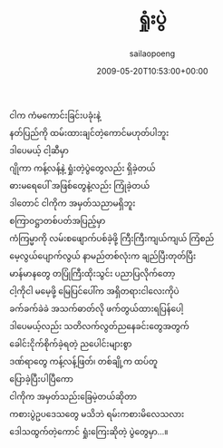 ﻿---
_last_editor_used_jetpack: block-editor
_publicize_job_id: "59374705401"
_wp_old_date: "2021-06-09"
author: sailaopoeng
categories:
  - poems
date: "2009-05-20T10:53:00+00:00"
parent_post_id: null
post_id: "196"
timeline_notification: "1623208561"
title: ရှုံးပွဲ
url: /2009/05/20/ရှုံးပွဲ/

---
ငါက ကံမကောင်းခြင်းပခုံးနဲ့  
နတ်ပြည်ကို ထမ်းထားချင်တဲ့ကောင်မဟုတ်ပါဘူး  
ဒါပေမယ့် ငါ့ဆီမှာ  
ဂျိုကာ ကန့်လန့်နဲ့ ရှုံးတဲ့ပွဲတွေလည်း ရှိခဲ့တယ်  
ဓားမရေပေါ် အဖြစ်တွေနဲ့လည်း ကြုံခဲ့တယ်  
ဒါတောင် ငါကိုက အမှတ်သညာမရှိဘူး  
စကြာဝဋ္ဌာတစ်ပတ်အပြည့်မှာ  
ကံကြမ္မာကို လမ်းစဖျောက်ပစ်ခဲ့ဖို့ ကြီးကြီးကျယ်ကျယ် ကြံစည်  
မေ့လွယ်ပျောက်လွယ် နာမည်တစ်လုံးက ချည်ပြီးတုတ်ပြီး  
မာန်မာနတွေ တပြုံကြီးထိုးသွင်း ပညာပြလိုက်တော့  
ငါ့ကိုငါ မမေ့ဖို့ မြေပြင်ပေါ်က အရှိတရားငါလေးကိုပဲ  
ခက်ခက်ခဲခဲ အသက်ဓာတ်လို ဖက်တွယ်ထားရပြန်ပေါ့  
ဒါပေမယ့်လည်း သတိလက်လွတ်ညနေခင်းတွေအတွက်  
ခေါင်းငိုက်စိုက်ခဲ့ရတဲ့ ညပေါင်းများစွာ  
ဒဏ်ရာတွေ ကန့်လန့်ဖြတ်၊ တစ်ချို့က ထပ်တူ  
ပြောခဲ့ပြီးပါပြီကော  
ငါကိုက အမှတ်သည်းခြေမဲ့တယ်ဆိုတာ  
ကစားပွဲဥပဒေသတွေ မသိဘဲ ရမ်းကစားမိလေသလား  
ဒေါသထွက်တဲ့ကောင် ရှုံးကြေးဆိုတဲ့ ပွဲတွေမှာ…။

